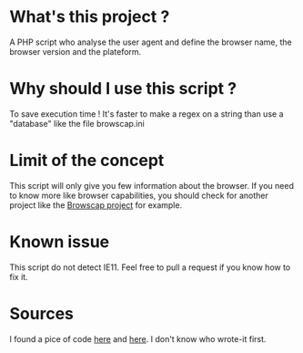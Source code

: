 What's this project ?
======================

A PHP script who analyse the user agent and define the browser name, the browser version and the plateform.


Why should I use this script ?
======================

To save execution time ! It's faster to make a regex on a string than use a "database" like the file browscap.ini


Limit of the concept
======================

This script will only give you few information about the browser. If you need to know more like browser capabilities, you should check for another project like the <a href="https://github.com/GaretJax/phpbrowscap">Browscap project</a> for example.

Known issue
======================
This script do not detect IE11. Feel free to pull a request if you know how to fix it.

Sources
======================
I found a pice of code <a href="http://www.silverphp.com/how-to-get-browser-and-operating-system-information-with-php.html">here</a> and <a href="http://www.kingofdevelopers.com/php-classes/get-browser-name-version.php">here</a>.
I don't know who wrote-it first.
